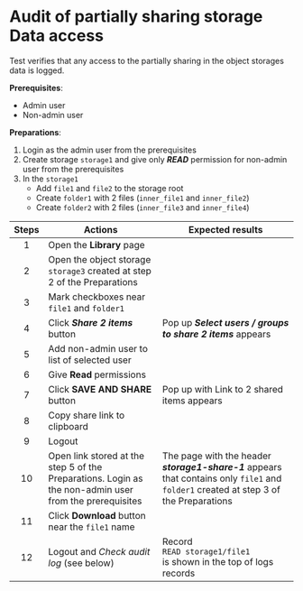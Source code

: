 # Audit of partially sharing storage Data access 

Test verifies that any access to the partially sharing in the object storages data is logged.

**Prerequisites**:
- Admin user
- Non-admin user

**Preparations**:
1. Login as the admin user from the prerequisites 
2. Create storage `storage1` and give only ***READ*** permission for non-admin user from the prerequisites
3. In the `storage1`
    - Add `file1` and `file2` to the storage root
    - Create `folder1` with 2 files (`inner_file1` and `inner_file2`)
    - Create `folder2` with 2 files (`inner_file3` and `inner_file4`)


| Steps | Actions | Expected results |
| :---: | --- | --- |
| 1 | Open the **Library** page | |
| 2 | Open the object storage `storage3` created at step 2 of the Preparations | |
| 3 | Mark checkboxes near `file1` and `folder1` | |
| 4 | Click ***Share 2 items*** button | Pop up ***Select users / groups to share 2 items*** appears |
| 5 | Add non-admin user to list of selected user | |
| 6 | Give **Read** permissions | |
| 7 | Click **SAVE AND SHARE** button | Pop up with Link to 2 shared items appears |
| 8 | Copy share link to clipboard | |
| 9 | Logout | |
| 10 | Open link stored at the step 5 of the Preparations. Login as the non-admin user from the prerequisites | The page with the header ***storage1-share-1*** appears that contains only `file1` and `folder1` created at step 3 of the Preparations |
| 11 | Click **Download** button near the `file1` name | |
| 12 | Logout and _Check audit log_ (see below) | Record <br> `READ storage1/file1` <br> is shown in the top of logs records |
